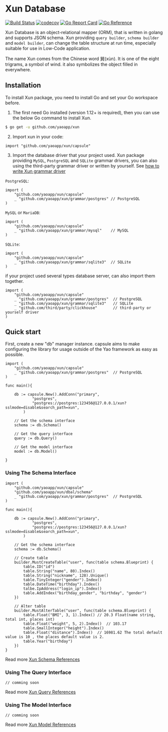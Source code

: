 # Xun Database

[![Build Status](https://travis-ci.com/YaoApp/xun.svg?branch=main)](https://travis-ci.com/YaoApp/xun)
[![codecov](https://codecov.io/gh/YaoApp/xun/branch/main/graph/badge.svg?token=R4FW9PXF01)](https://codecov.io/gh/YaoApp/xun)
[![Go Report Card](https://goreportcard.com/badge/github.com/YaoApp/xun)](https://goreportcard.com/report/github.com/YaoApp/xun)
[![Go Reference](https://pkg.go.dev/badge/github.com/yaoapp/xun.svg)](https://pkg.go.dev/github.com/yaoapp/xun)

Xun Database is an object-relational mapper (ORM), that is written in golang and supports JSON schema. Xun providing `query builder`, `schema builder` and `model builder`, can change the table structure at run time, especially suitable for use in Low-Code application.

The name Xun comes from the Chinese word 巽(xùn). It is one of the eight trigrams, a symbol of wind. it also symbolizes the object filled in everywhere.

## Installation

To install Xun package, you need to install Go and set your Go workspace before.

1. The first need Go installed (version 1.12+ is required), then you can use the below Go command to install Xun.

```bash
$ go get -u github.com/yaoapp/xun
```

2. Import xun in your code:

```golang
import "github.com/yaoapp/xun/capsule"
```

3. Import the database driver that your project used.
   Xun package providing `MySQL`, `PostgreSQL` and `SQLite` grammar drivers, you can also using the third-party grammar driver or written by yourself. See [how to write Xun grammar driver](xun-grammar-driver.md)

`PostgreSQL`:

```golang
import (
    "github.com/yaoapp/xun/capsule"
    _ "github.com/yaoapp/xun/grammar/postgres" // PostgreSQL
)
```

`MySQL` or `MariaDB`:

```golang
import (
    "github.com/yaoapp/xun/capsule"
    _ "github.com/yaoapp/xun/grammar/mysql"    // MySQL
)
```

`SQLite`:

```golang
import (
    "github.com/yaoapp/xun/capsule"
    _ "github.com/yaoapp/xun/grammar/sqlite3"  // SQLite
)
```

if your project used several types database server, can also import them together.

```golang
import (
    "github.com/yaoapp/xun/capsule"
    _ "github.com/yaoapp/xun/grammar/postgres"  // PostgreSQL
    _ "github.com/yaoapp/xun/grammar/sqlite3"   // SQLite
    _ "github.com/third/party/clickhouse"       // third-party or yourself driver
)
```

## Quick start

First, create a new "db" manager instance. capsule aims to make configuring the library for usage outside of the Yao framework as easy as possible.

```golang
import (
    "github.com/yaoapp/xun/capsule"
    _ "github.com/yaoapp/xun/grammar/postgres"  // PostgreSQL
)

func main(){

    db := capsule.New().AddConn("primary",
            "postgres",
            "postgres://postgres:123456@127.0.0.1/xun?sslmode=disable&search_path=xun",
        )

    // Get the schema interface
    schema := db.Schema()

    // Get the query interface
    query := db.Query()

    // Get the model interface
    model := db.Model()

}
```

### Using The Schema Interface

```golang
import (
    "github.com/yaoapp/xun/capsule"
    "github.com/yaoapp/xun/dbal/schema"
    _ "github.com/yaoapp/xun/grammar/postgres"  // PostgreSQL
)

func main(){

    db := capsule.New().AddConn("primary",
            "postgres",
            "postgres://postgres:123456@127.0.0.1/xun?sslmode=disable&search_path=xun",
        )

    // Get the schema interface
    schema := db.Schema()

    // Create table
    builder.MustCreateTable("user", func(table schema.Blueprint) {
        table.ID("id")
        table.String("name", 80).Index()
        table.String("nickname", 128).Unique()
        table.TinyInteger("gender").Index()
        table.DateTime("birthday").Index()
        talbe.IpAddress("login_ip").Index()
        table.AddIndex("birthday_gender", "birthday", "gender")
    })

    // Alter table
    builder.MustAlterTable("user", func(table schema.Blueprint) {
        table.Float("BMI", 3, 1).Index() // 20.3 Float(name string, total int, places int)
        table.Float("weight", 5, 2).Index()  // 103.17
        table.SmallInteger("height").Index()
        table.Float("distance").Index()  // 16981.62 The total default value is 10 , the places default value is 2.
        table.Year("birthday")
    })
}

```

Read more [Xun Schema References](docs/schema.md)

### Using The Query Interface

```golang
// comming soon
```

Read more [Xun Query References](docs/query.md)

### Using The Model Interface

```golang
// comming soon
```

Read more [Xun Model References](docs/model.md)
